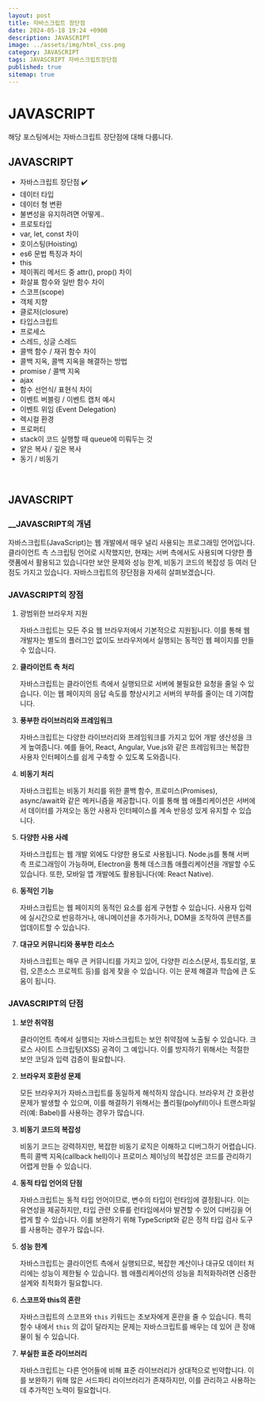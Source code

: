 ```yaml
---
layout: post
title: 자바스크립트 장단점
date: 2024-05-18 19:24 +0900
description: JAVASCRIPT
image: ../assets/img/html_css.png
category: JAVASCRIPT
tags: JAVASCRIPT 자바스크립트장단점
published: true
sitemap: true
---
```


# JAVASCRIPT
해당 포스팅에서는 자바스크립트 장단점에 대해 다룹니다. <br />


## __JAVASCRIPT__
* 자바스크립트 장단점 ✔️<br/>
* 데이터 타입 <br/>
* 데이터 형 변환<br/>
* 불변성을 유지하려면 어떻게..<br/>
* 프로토타입 <br/>
* var, let, const 차이<br/>
* 호이스팅(Hoisting)<br/>
* es6 문법 특징과 차이<br/>
* this<br/>
* 제이쿼리 메서드 중 attr(), prop() 차이<br/>
* 화살표 함수와 일반 함수 차이<br/>
* 스코프(scope)<br/>
* 객체 지향<br/>
* 클로저(closure)<br/>
* 타입스크립트<br/>
* 프로세스<br/>
* 스레드, 싱글 스레드<br/>
* 콜백 함수 / 재귀 함수 차이<br/>
* 콜백 지옥, 콜백 지옥을 해결하는 방법<br/>
* promise / 콜백 지옥<br/>
* ajax<br/>
* 함수 선언식/ 표현식 차이<br/>
* 이벤트 버블링 / 이벤트 캡처 예시<br/>
* 이벤트 위임 (Event Delegation)<br/>
* 렉시컬 환경<br/>
* 프로퍼티<br/>
* stack이 코드 실행할 때 queue에 미뤄두는 것<br/>
* 얕은 복사 / 깊은 복사<br/>
* 동기 / 비동기<br/>

<br/>

## __JAVASCRIPT__<br/>

### ____JAVASCRIPT의 개념__
자바스크립트(JavaScript)는 웹 개발에서 매우 널리 사용되는 프로그래밍 언어입니다. 클라이언트 측 스크립팅 언어로 시작했지만, 현재는 서버 측에서도 사용되며 다양한 플랫폼에서 활용되고 있습니다만 보안 문제와 성능 한계, 비동기 코드의 복잡성 등 여러 단점도 가지고 있습니다. 자바스크립트의 장단점을 자세히 살펴보겠습니다.

### __JAVASCRIPT의 장점__
1. 광범위한 브라우저 지원

    자바스크립트는 모든 주요 웹 브라우저에서 기본적으로 지원됩니다. 이를 통해 웹 개발자는 별도의 플러그인 없이도 브라우저에서 실행되는 동적인 웹 페이지를 만들 수 있습니다.

2. __클라이언트 측 처리__

    자바스크립트는 클라이언트 측에서 실행되므로 서버에 불필요한 요청을 줄일 수 있습니다. 이는 웹 페이지의 응답 속도를 향상시키고 서버의 부하를 줄이는 데 기여합니다.

3. __풍부한 라이브러리와 프레임워크__

    자바스크립트는 다양한 라이브러리와 프레임워크를 가지고 있어 개발 생산성을 크게 높여줍니다. 예를 들어, React, Angular, Vue.js와 같은 프레임워크는 복잡한 사용자 인터페이스를 쉽게 구축할 수 있도록 도와줍니다.

4. __비동기 처리__

    자바스크립트는 비동기 처리를 위한 콜백 함수, 프로미스(Promises), async/await와 같은 메커니즘을 제공합니다. 이를 통해 웹 애플리케이션은 서버에서 데이터를 가져오는 동안 사용자 인터페이스를 계속 반응성 있게 유지할 수 있습니다.

5. __다양한 사용 사례__

    자바스크립트는 웹 개발 외에도 다양한 용도로 사용됩니다. Node.js를 통해 서버 측 프로그래밍이 가능하며, Electron을 통해 데스크톱 애플리케이션을 개발할 수도 있습니다. 또한, 모바일 앱 개발에도 활용됩니다(예: React Native).

6. __동적인 기능__

    자바스크립트는 웹 페이지의 동적인 요소를 쉽게 구현할 수 있습니다. 사용자 입력에 실시간으로 반응하거나, 애니메이션을 추가하거나, DOM을 조작하여 콘텐츠를 업데이트할 수 있습니다.

7. __대규모 커뮤니티와 풍부한 리소스__

    자바스크립트는 매우 큰 커뮤니티를 가지고 있어, 다양한 리소스(문서, 튜토리얼, 포럼, 오픈소스 프로젝트 등)를 쉽게 찾을 수 있습니다. 이는 문제 해결과 학습에 큰 도움이 됩니다.

### __JAVASCRIPT의 단점__

1. __보안 취약점__

    클라이언트 측에서 실행되는 자바스크립트는 보안 취약점에 노출될 수 있습니다. 크로스 사이트 스크립팅(XSS) 공격이 그 예입니다. 이를 방지하기 위해서는 적절한 보안 코딩과 입력 검증이 필요합니다.

2. __브라우저 호환성 문제__

    모든 브라우저가 자바스크립트를 동일하게 해석하지 않습니다. 브라우저 간 호환성 문제가 발생할 수 있으며, 이를 해결하기 위해서는 폴리필(polyfill)이나 트랜스파일러(예: Babel)를 사용하는 경우가 많습니다.

3. __비동기 코드의 복잡성__

    비동기 코드는 강력하지만, 복잡한 비동기 로직은 이해하고 디버그하기 어렵습니다. 특히 콜백 지옥(callback hell)이나 프로미스 체이닝의 복잡성은 코드를 관리하기 어렵게 만들 수 있습니다.

4. __동적 타입 언어의 단점__

    자바스크립트는 동적 타입 언어이므로, 변수의 타입이 런타임에 결정됩니다. 이는 유연성을 제공하지만, 타입 관련 오류를 런타임에서야 발견할 수 있어 디버깅을 어렵게 할 수 있습니다. 이를 보완하기 위해 TypeScript와 같은 정적 타입 검사 도구를 사용하는 경우가 많습니다.

5. __성능 한계__

    자바스크립트는 클라이언트 측에서 실행되므로, 복잡한 계산이나 대규모 데이터 처리에는 성능이 제한될 수 있습니다. 웹 애플리케이션의 성능을 최적화하려면 신중한 설계와 최적화가 필요합니다.

6. __스코프와 this의 혼란__

    자바스크립트의 스코프와 `this` 키워드는 초보자에게 혼란을 줄 수 있습니다. 특히 함수 내에서 `this` 의 값이 달라지는 문제는 자바스크립트를 배우는 데 있어 큰 장애물이 될 수 있습니다.

7. __부실한 표준 라이브러리__

    자바스크립트는 다른 언어들에 비해 표준 라이브러리가 상대적으로 빈약합니다. 이를 보완하기 위해 많은 서드파티 라이브러리가 존재하지만, 이를 관리하고 사용하는 데 추가적인 노력이 필요합니다.